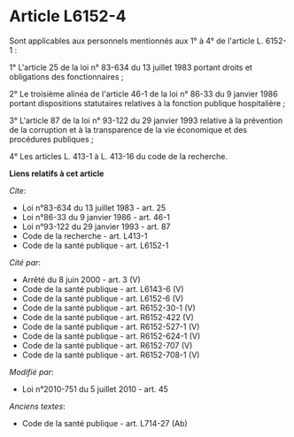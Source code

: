 # Article L6152-4

Sont applicables aux personnels mentionnés aux 1° à 4° de l'article L. 6152-1 : 

1° L'article 25 de la loi n° 83-634 du 13 juillet 1983 portant droits et obligations des fonctionnaires ; 

2°    Le troisième alinéa de l'article 46-1 de la loi n° 86-33 du 9 janvier 1986 portant dispositions statutaires relatives à
la fonction publique hospitalière ; 

3° L'article 87 de la loi n° 93-122 du 29 janvier 1993 relative à la prévention de la corruption et à la transparence de la
vie économique et des procédures publiques ; 

4° Les articles L. 413-1 à L. 413-16 du code de la recherche.

**Liens relatifs à cet article**

_Cite_:

  - Loi n°83-634 du 13 juillet 1983 - art. 25
  - Loi n°86-33 du 9 janvier 1986 - art. 46-1
  - Loi n°93-122 du 29 janvier 1993 - art. 87
  - Code de la recherche - art. L413-1
  - Code de la santé publique - art. L6152-1

_Cité par_:

  - Arrêté du 8 juin 2000 - art. 3 (V)
  - Code de la santé publique - art. L6143-6 (V)
  - Code de la santé publique - art. L6152-6 (V)
  - Code de la santé publique - art. R6152-30-1 (V)
  - Code de la santé publique - art. R6152-422 (V)
  - Code de la santé publique - art. R6152-527-1 (V)
  - Code de la santé publique - art. R6152-624-1 (V)
  - Code de la santé publique - art. R6152-707 (V)
  - Code de la santé publique - art. R6152-708-1 (V)

_Modifié par_:

  - Loi n°2010-751 du 5 juillet 2010 - art. 45

_Anciens textes_:

  - Code de la santé publique - art. L714-27 (Ab)
